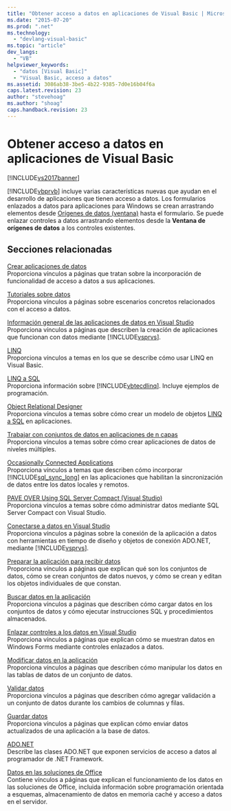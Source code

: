 ```yaml
---
title: "Obtener acceso a datos en aplicaciones de Visual Basic | Microsoft Docs"
ms.date: "2015-07-20"
ms.prod: ".net"
ms.technology: 
  - "devlang-visual-basic"
ms.topic: "article"
dev_langs: 
  - "VB"
helpviewer_keywords: 
  - "datos [Visual Basic]"
  - "Visual Basic, acceso a datos"
ms.assetid: 3086ab38-3be5-4b22-9385-7d0e16b04f6a
caps.latest.revision: 23
author: "stevehoag"
ms.author: "shoag"
caps.handback.revision: 23
---
```

# Obtener acceso a datos en aplicaciones de Visual Basic
[!INCLUDE[vs2017banner](../../visual-basic/developing-apps/includes/vs2017banner.md)]

[!INCLUDE[vbprvb](../../csharp/programming-guide/concepts/linq/includes/vbprvb-md.md)] incluye varias características nuevas que ayudan en el desarrollo de aplicaciones que tienen acceso a datos.  Los formularios enlazados a datos para aplicaciones para Windows se crean arrastrando elementos desde [Orígenes de datos \(ventana\)](../Topic/Data%20Sources%20Window.md) hasta el formulario.  Se puede enlazar controles a datos arrastrando elementos desde la **Ventana de orígenes de datos** a los controles existentes.  
  
## Secciones relacionadas  
 [Crear aplicaciones de datos](/visual-studio/data-tools/creating-data-applications)  
 Proporciona vínculos a páginas que tratan sobre la incorporación de funcionalidad de acceso a datos a sus aplicaciones.  
  
 [Tutoriales sobre datos](../Topic/Data%20Walkthroughs.md)  
 Proporciona vínculos a páginas sobre escenarios concretos relacionados con el acceso a datos.  
  
 [Información general de las aplicaciones de datos en Visual Studio](/visual-studio/data-tools/overview-of-data-applications-in-visual-studio)  
 Proporciona vínculos a páginas que describen la creación de aplicaciones que funcionan con datos mediante [!INCLUDE[vsprvs](../../csharp/includes/vsprvs-md.md)].  
  
 [LINQ](../../visual-basic/programming-guide/language-features/linq/index.md)  
 Proporciona vínculos a temas en los que se describe cómo usar LINQ en Visual Basic.  
  
 [LINQ a SQL](../Topic/LINQ%20to%20SQL.md)  
 Proporciona información sobre [!INCLUDE[vbtecdlinq](../../csharp/includes/vbtecdlinq-md.md)].  Incluye ejemplos de programación.  
  
 [Object Relational Designer](/visual-studio/data-tools/linq-to-sql-tools-in-visual-studio2)  
 Proporciona vínculos a temas sobre cómo crear un modelo de objetos [LINQ a SQL](../Topic/LINQ%20to%20SQL.md) en aplicaciones.  
  
 [Trabajar con conjuntos de datos en aplicaciones de n capas](/visual-studio/data-tools/work-with-datasets-in-n-tier-applications)  
 Proporciona vínculos a temas sobre cómo crear aplicaciones de datos de niveles múltiples.  
  
 [Occasionally Connected Applications](http://msdn.microsoft.com/es-es/5f261728-a9a9-4304-8447-b94404a63099)  
 Proporciona vínculos a temas que describen cómo incorporar [!INCLUDE[sql_sync_long](../../visual-basic/developing-apps/includes/sql-sync-long-md.md)] en las aplicaciones que habilitan la sincronización de datos entre los datos locales y remotos.  
  
 [PAVE OVER Using SQL Server Compact \(Visual Studio\)](http://msdn.microsoft.com/es-es/13320dd1-94e5-4077-bf76-8df253695ccc)  
 Proporciona vínculos a temas sobre cómo administrar datos mediante SQL Server Compact con Visual Studio.  
  
 [Conectarse a datos en Visual Studio](/visual-studio/data-tools/connecting-to-data-in-visual-studio)  
 Proporciona vínculos a páginas sobre la conexión de la aplicación a datos con herramientas en tiempo de diseño y objetos de conexión ADO.NET, mediante [!INCLUDE[vsprvs](../../csharp/includes/vsprvs-md.md)].  
  
 [Preparar la aplicación para recibir datos](../Topic/Preparing%20Your%20Application%20to%20Receive%20Data.md)  
 Proporciona vínculos a páginas que explican qué son los conjuntos de datos, cómo se crean conjuntos de datos nuevos, y cómo se crean y editan los objetos individuales de que constan.  
  
 [Buscar datos en la aplicación](/visual-studio/data-tools/fetching-data-into-your-application)  
 Proporciona vínculos a páginas que describen cómo cargar datos en los conjuntos de datos y cómo ejecutar instrucciones SQL y procedimientos almacenados.  
  
 [Enlazar controles a los datos en Visual Studio](/visual-studio/data-tools/bind-controls-to-data-in-visual-studio)  
 Proporciona vínculos a páginas que explican cómo se muestran datos en Windows Forms mediante controles enlazados a datos.  
  
 [Modificar datos en la aplicación](/visual-studio/data-tools/editing-data-in-your-application)  
 Proporciona vínculos a páginas que describen cómo manipular los datos en las tablas de datos de un conjunto de datos.  
  
 [Validar datos](../Topic/Validating%20Data.md)  
 Proporciona vínculos a páginas que describen cómo agregar validación a un conjunto de datos durante los cambios de columnas y filas.  
  
 [Guardar datos](/visual-studio/data-tools/saving-data)  
 Proporciona vínculos a páginas que explican cómo enviar datos actualizados de una aplicación a la base de datos.  
  
 [ADO.NET](../Topic/ADO.NET.md)  
 Describe las clases ADO.NET que exponen servicios de acceso a datos al programador de .NET Framework.  
  
 [Datos en las soluciones de Office](/office-dev/office-dev/data-in-office-solutions)  
 Contiene vínculos a páginas que explican el funcionamiento de los datos en las soluciones de Office, incluida información sobre programación orientada a esquemas, almacenamiento de datos en memoria caché y acceso a datos en el servidor.